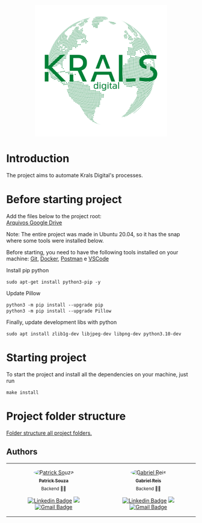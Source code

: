 <p align="center">
  <img src="images/logo_krals.png" width="350" title="hover text">
</p>

# Introduction
The project aims to automate Krals Digital's processes.


# Before starting project
Add the files below to the project root: <br>
[Arquivos Google Drive](https://drive.google.com/drive/folders/1FK9xGsmsHXF1ZsXLsLcOzXelPuaLrk-F?usp=sharing)

Note: The entire project was made in Ubuntu 20.04, so it has the snap where some tools were installed below.

Before starting, you need to have the following tools installed on your machine:
[Git](https://git-scm.com), [Docker](https://snapcraft.io/docker), [Postman](https://snapcraft.io/postman) e [VSCode](https://snapcraft.io/code)

Install pip python
```
sudo apt-get install python3-pip -y
```

Update Pillow
```
python3 -m pip install --upgrade pip
python3 -m pip install --upgrade Pillow
```

Finally, update development libs with python
```
sudo apt install zlib1g-dev libjpeg-dev libpng-dev python3.10-dev
```


# Starting project
To start the project and install all the dependencies on your machine, just run
```
make install
```


# Project folder structure
[Folder structure all project folders.](docs/structure.md)

## Authors
<table>
<tr>
<td align="center">
<p>
<a href="#">
 <img style="border-radius: 50%;" src="https://avatars3.githubusercontent.com/u/54851787?s=460&u=61b426b901b8fe02e12019b1fdb67bf0072d4f00&v=4" width="100px;" alt="Patrick Souza"/>
 <br />
 <sub><b>Patrick Souza</b></sub></a><a href="https://github.com/SouzaPatrick" title="Patrick Souza"></a>
 <br />
 <sub>Backend 👨‍💻</sub>
 <br />

[![Linkedin Badge](https://img.shields.io/badge/-Patrick-blue?style=flat-square&logo=Linkedin&logoColor=white&link=https://www.linkedin.com/in/patrick-felipe-323057150/)](https://www.linkedin.com/in/patrick-felipe-323057150/) 
[<img src = "https://img.shields.io/badge/@patrick.souza54-%23E4405F.svg?&style=flat-square&logo=instagram&logoColor=white">](https://www.instagram.com/patrick.souza54/)
[![Gmail Badge](https://img.shields.io/badge/-patrick@krals.digital-c14438?style=flat-square&logo=Gmail&logoColor=white&link=mailto:patrick@krals.digital)](mailto:patrick@krals.digital)
</p>
</td>
 <td align="center">
<p>
<a href="#">
 <img style="border-radius: 50%" src="https://avatars3.githubusercontent.com/u/89395144?s=460&u=61b426b901b8fe02e12019b1fdb67bf0072d4f00&v=4" width="100px;" alt="Gabriel Reis"/>
 <br />
 <sub><b>Gabriel Reis</b></sub></a><a href="https://github.com/gabrielreis35" title="Gabriel Reis"></a>
 <br />
 <sub>Backend 👨‍💻</sub>
<br/>

[![Linkedin Badge](https://img.shields.io/badge/-Gabriel-blue?style=flat-square&logo=Linkedin&logoColor=white&link=https://www.linkedin.com/in/gabriel-reis-330059150/)](https://www.linkedin.com/in/gabriel-reis-330059150/) 
[<img src = "https://img.shields.io/badge/@ogabrielreis35-%23E4405F.svg?&style=flat-square&logo=instagram&logoColor=white">](https://www.instagram.com/ogabrielreis35/)
[![Gmail Badge](https://img.shields.io/badge/-gabriel@krals.digital-c14438?style=flat-square&logo=Gmail&logoColor=white&link=mailto:gabriel@krals.digital)](mailto:gabriel@krals.digital)
</p>
</td>
  </tr>
</table>